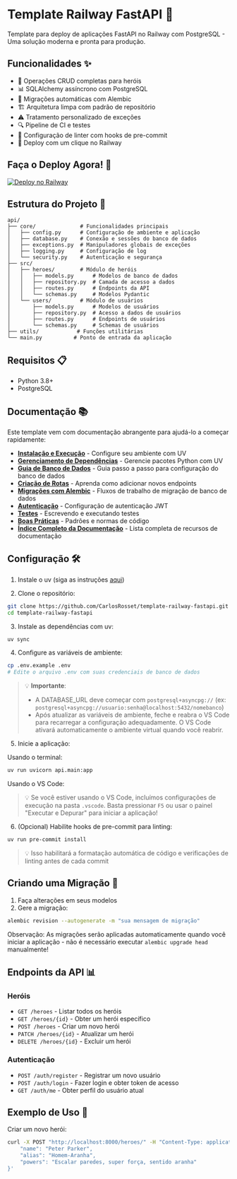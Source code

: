 # Template Railway FastAPI 🚀
Template para deploy de aplicações FastAPI no Railway com PostgreSQL - Uma solução moderna e pronta para produção.

## Funcionalidades ✨
- 🔄 Operações CRUD completas para heróis
- 📊 SQLAlchemy assíncrono com PostgreSQL
- 🔄 Migrações automáticas com Alembic
- 🏗️ Arquitetura limpa com padrão de repositório
- ⚠️ Tratamento personalizado de exceções
- 🔍 Pipeline de CI e testes
- 🧹 Configuração de linter com hooks de pre-commit
- 🚂 Deploy com um clique no Railway

## Faça o Deploy Agora! 🚀
[![Deploy no Railway](https://railway.com/button.svg)](https://railway.com/template/wbTudS?referralCode=beBXJA)

## Estrutura do Projeto 📁
```
api/
├── core/              # Funcionalidades principais
│   ├── config.py      # Configuração de ambiente e aplicação
│   ├── database.py    # Conexão e sessões do banco de dados
│   ├── exceptions.py  # Manipuladores globais de exceções
│   ├── logging.py     # Configuração de log
│   └── security.py    # Autenticação e segurança
├── src/
│   ├── heroes/        # Módulo de heróis
│   │   ├── models.py      # Modelos de banco de dados
│   │   ├── repository.py  # Camada de acesso a dados
│   │   ├── routes.py      # Endpoints da API
│   │   └── schemas.py     # Modelos Pydantic
│   └── users/         # Módulo de usuários
│       ├── models.py      # Modelos de usuários
│       ├── repository.py  # Acesso a dados de usuários
│       ├── routes.py      # Endpoints de usuários
│       └── schemas.py     # Schemas de usuários
├── utils/            # Funções utilitárias
└── main.py          # Ponto de entrada da aplicação
```

## Requisitos 📋
- Python 3.8+
- PostgreSQL

## Documentação 📚
Este template vem com documentação abrangente para ajudá-lo a começar rapidamente:

- [**Instalação e Execução**](docs/instalacao_execucao.md) - Configure seu ambiente com UV
- [**Gerenciamento de Dependências**](docs/gerenciamento_dependencias.md) - Gerencie pacotes Python com UV
- [**Guia de Banco de Dados**](docs/banco_de_dados_passo_a_passo.md) - Guia passo a passo para configuração do banco de dados
- [**Criação de Rotas**](docs/criacao_rotas.md) - Aprenda como adicionar novos endpoints
- [**Migrações com Alembic**](docs/alembic_migracao.md) - Fluxos de trabalho de migração de banco de dados
- [**Autenticação**](docs/autenticacao_jwt.md) - Configuração de autenticação JWT
- [**Testes**](docs/testes.md) - Escrevendo e executando testes
- [**Boas Práticas**](docs/boas_praticas.md) - Padrões e normas de código
- [**Índice Completo da Documentação**](docs/index.md) - Lista completa de recursos de documentação

## Configuração 🛠️
1. Instale o uv (siga as instruções [aqui](https://docs.astral.sh/uv/#getting-started))

2. Clone o repositório:
```bash
git clone https://github.com/CarlosRosset/template-railway-fastapi.git
cd template-railway-fastapi
```

3. Instale as dependências com uv:
```bash
uv sync
```

4. Configure as variáveis de ambiente:
```bash
cp .env.example .env
# Edite o arquivo .env com suas credenciais de banco de dados
```

> 💡 **Importante**: 
> - A DATABASE_URL deve começar com `postgresql+asyncpg://` (ex: `postgresql+asyncpg://usuario:senha@localhost:5432/nomebanco`)
> - Após atualizar as variáveis de ambiente, feche e reabra o VS Code para recarregar a configuração adequadamente. O VS Code ativará automaticamente o ambiente virtual quando você reabrir.

5. Inicie a aplicação:

Usando o terminal:
```bash
uv run uvicorn api.main:app
```

Usando o VS Code:
> 💡 Se você estiver usando o VS Code, incluímos configurações de execução na pasta `.vscode`. Basta pressionar `F5` ou usar o painel "Executar e Depurar" para iniciar a aplicação!

6. (Opcional) Habilite hooks de pre-commit para linting:
```bash
uv run pre-commit install
```
> 💡 Isso habilitará a formatação automática de código e verificações de linting antes de cada commit

## Criando uma Migração 🔄
1. Faça alterações em seus modelos
2. Gere a migração:
```bash
alembic revision --autogenerate -m "sua mensagem de migração"
```

Observação: As migrações serão aplicadas automaticamente quando você iniciar a aplicação - não é necessário executar `alembic upgrade head` manualmente!

## Endpoints da API 📊
### Heróis
- `GET /heroes` - Listar todos os heróis
- `GET /heroes/{id}` - Obter um herói específico
- `POST /heroes` - Criar um novo herói
- `PATCH /heroes/{id}` - Atualizar um herói
- `DELETE /heroes/{id}` - Excluir um herói

### Autenticação
- `POST /auth/register` - Registrar um novo usuário
- `POST /auth/login` - Fazer login e obter token de acesso
- `GET /auth/me` - Obter perfil do usuário atual

## Exemplo de Uso 📝
Criar um novo herói:
```bash
curl -X POST "http://localhost:8000/heroes/" -H "Content-Type: application/json" -d '{
    "name": "Peter Parker",
    "alias": "Homem-Aranha",
    "powers": "Escalar paredes, super força, sentido aranha"
}'
```
